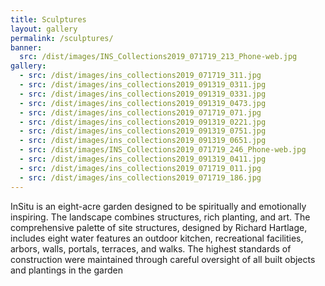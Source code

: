 ```yaml
---
title: Sculptures
layout: gallery
permalink: /sculptures/
banner:
  src: /dist/images/INS_Collections2019_071719_213_Phone-web.jpg
gallery:
  - src: /dist/images/ins_collections2019_071719_311.jpg
  - src: /dist/images/ins_collections2019_091319_0311.jpg
  - src: /dist/images/ins_collections2019_091319_0331.jpg
  - src: /dist/images/ins_collections2019_091319_0473.jpg
  - src: /dist/images/ins_collections2019_071719_071.jpg
  - src: /dist/images/ins_collections2019_091319_0221.jpg
  - src: /dist/images/ins_collections2019_091319_0751.jpg
  - src: /dist/images/ins_collections2019_091319_0651.jpg
  - src: /dist/images/INS_Collections2019_071719_246_Phone-web.jpg
  - src: /dist/images/ins_collections2019_091319_0411.jpg
  - src: /dist/images/ins_collections2019_071719_011.jpg
  - src: /dist/images/ins_collections2019_071719_186.jpg
---
```


InSitu is an eight-acre garden designed to be spiritually and emotionally inspiring. The landscape combines structures, rich planting, and art. The comprehensive palette of site structures, designed by Richard Hartlage, includes eight water features an outdoor kitchen, recreational facilities, arbors, walls, portals, terraces, and walks. The highest standards of construction were maintained through careful oversight of all built objects and plantings in the garden
